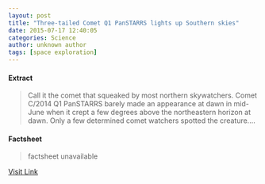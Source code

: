 ```yaml
---
layout: post
title: "Three-tailed Comet Q1 PanSTARRS lights up Southern skies"
date: 2015-07-17 12:40:05
categories: Science
author: unknown author
tags: [space exploration]
---
```



#### Extract
>Call it the comet that squeaked by most northern skywatchers. Comet C/2014 Q1 PanSTARRS barely made an appearance at dawn in mid-June when it crept a few degrees above the northeastern horizon at dawn. Only a few determined comet watchers spotted the creature....

#### Factsheet
>factsheet unavailable

[Visit Link](http://phys.org/news/2015-07-three-tailed-comet-q1-panstarrs-southern.html)



